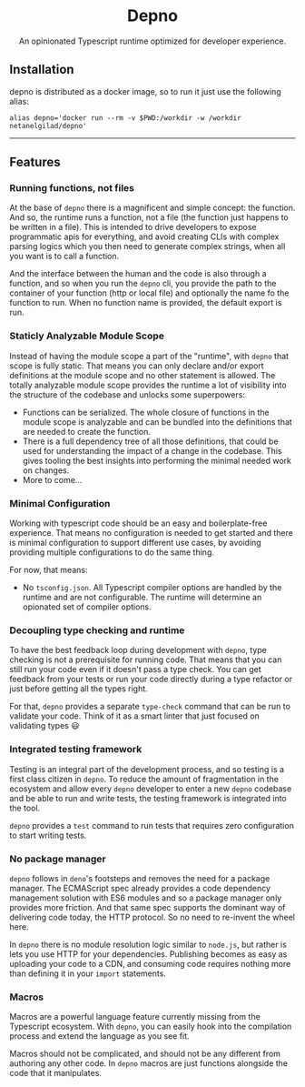 <div align="center">
<h1>Depno</h1>

<p>An opinionated Typescript runtime optimized for developer experience.</p>
</div>

## Installation

depno is distributed as a docker image, so to run it just use the following alias:

```
alias depno='docker run --rm -v $PWD:/workdir -w /workdir netanelgilad/depno'
```

<hr />

## Features

### Running functions, not files

At the base of `depno` there is a magnificent and simple concept: the function. And so, the runtime runs a function, not a file (the function just happens to be written in a file). This is intended to drive developers to expose programmatic apis for everything, and avoid creating CLIs with complex parsing logics which you then need to generate complex strings, when all you want is to call a function.

And the interface between the human and the code is also through a function, and so when you run the `depno` cli, you provide the path to the container of your function (http or local file) and optionally the name fo the function to run. When no function name is provided, the default export is run.

### Staticly Analyzable Module Scope

Instead of having the module scope a part of the "runtime", with `depno` that scope is fully static. That means you can only
declare and/or export definitions at the module scope and no other statement is allowed. The totally analyzable module scope
provides the runtime a lot of visibility into the structure of the codebase and unlocks some superpowers:

- Functions can be serialized. The whole closure of functions in the module scope is analyzable and can be bundled into the definitions that are needed to create the function.
- There is a full dependency tree of all those definitions, that could be used for understanding the impact of a change in the codebase. This gives tooling the best insights into performing the minimal needed work on changes.
- More to come...

### Minimal Configuration

Working with typescript code should be an easy and boilerplate-free experience. That means no configuration is needed to get started and there is minimal configuration to support different use cases, by avoiding providing multiple configurations to do the same thing.

For now, that means:

- No `tsconfig.json`. All Typescript compiler options are handled by the runtime and are not configurable. The runtime will determine an opionated set of compiler options.

### Decoupling type checking and runtime

To have the best feedback loop during development with `depno`, type checking is not a prerequisite for running code. That means that you can still run your code even if it doesn't pass a type check. You can get feedback from your tests or run your code directly during a type refactor or just before getting all the types right.

For that, `depno` provides a separate `type-check` command that can be run to validate your code. Think of it as a smart linter that just focused on validating types :smiley:

### Integrated testing framework

Testing is an integral part of the development process, and so testing is a first class citizen in `depno`. To reduce the amount of fragmentation in the ecosystem and allow every `depno` developer to enter a new `depno` codebase and be able to run and write tests, the testing framework is integrated into the tool.

`depno` provides a `test` command to run tests that requires zero configuration to start writing tests.

### No package manager

`depno` follows in `deno`'s footsteps and removes the need for a package manager. The ECMAScript spec already provides a code dependency management solution with ES6 modules and so a package manager only provides more friction. And that same spec supports the dominant way of delivering code today, the HTTP protocol. So no need to re-invent the wheel here.

In `depno` there is no module resolution logic similar to `node.js`, but rather is lets you use HTTP for your dependencies. Publishing becomes as easy as uploading your code to a CDN, and consuming code requires nothing more than defining it in your `import` statements.

### Macros

Macros are a powerful language feature currently missing from the Typescript ecosystem. With `depno`, you can easily hook into the compilation process and extend the language as you see fit.

Macros should not be complicated, and should not be any different from authoring any other code. In `depno` macros are just functions alongside the code that it manipulates.

